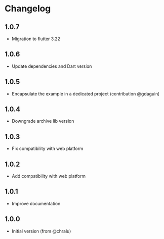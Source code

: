 Changelog
=========

## 1.0.7
- Migration to flutter 3.22

## 1.0.6
- Update dependencies and Dart version

## 1.0.5
- Encapsulate the example in a dedicated project (contribution @gdaguin)

## 1.0.4
- Downgrade archive lib version

## 1.0.3
- Fix compatibility with web platform

## 1.0.2
- Add compatibility with web platform

## 1.0.1
- Improve documentation

## 1.0.0
- Initial version (from @chralu)
